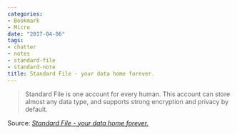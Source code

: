 ```yaml
---
categories:
- Bookmark
- Micro
date: "2017-04-06"
tags:
- chatter
- notes
- standard-file
- standard-note
title: Standard File - your data home forever.
---
```


> Standard File is one account for every human. This account can store almost any data type, and supports strong encryption and privacy by default.

Source: _[Standard File - your data home forever.](https://standardfile.org/)_

